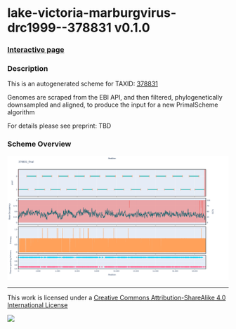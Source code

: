 # lake-victoria-marburgvirus-drc1999--378831 v0.1.0

### [Interactive page](https://chrisgkent.github.io/schemes/lake-victoria-marburgvirus-drc1999--378831-1000-v0.1.0)

### Description

This is an autogenerated scheme for TAXID: [378831](https://www.ncbi.nlm.nih.gov/Taxonomy/Browser/wwwtax.cgi?mode=Info&id=378831&lvl=3&lin=f&keep=1&srchmode=1&unlock)

Genomes are scraped from the EBI API, and then filtered, phylogenetically downsampled and aligned, to produce the input for a new PrimalScheme algorithm

For details please see preprint: TBD

### Scheme Overview

![Alt text](work/378831_final.png '378831_final.png')

------------------------------------------------------------------------

This work is licensed under a [Creative Commons Attribution-ShareAlike 4.0 International License](http://creativecommons.org/licenses/by-sa/4.0/) 

![](https://i.creativecommons.org/l/by-sa/4.0/88x31.png)